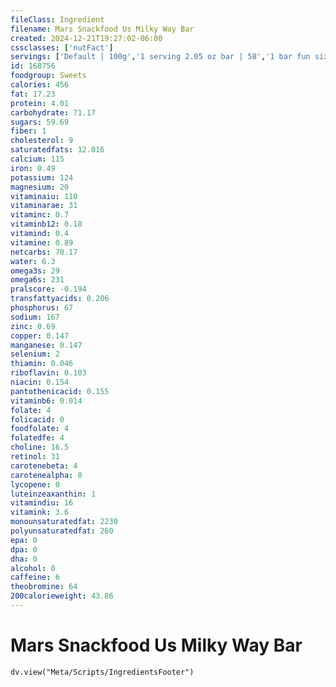 ```yaml
---
fileClass: Ingredient
filename: Mars Snackfood Us Milky Way Bar
created: 2024-12-21T19:27:02-06:00
cssclasses: ['nutFact']
servings: ['Default | 100g','1 serving 2.05 oz bar | 58','1 bar fun size | 17','1 piece miniature 5 pieces = serving | 8.2','1 bar king size | 103']
id: 168756
foodgroup: Sweets
calories: 456
fat: 17.23
protein: 4.01
carbohydrate: 71.17
sugars: 59.69
fiber: 1
cholesterol: 9
saturatedfats: 12.016
calcium: 115
iron: 0.49
potassium: 124
magnesium: 20
vitaminaiu: 110
vitaminarae: 31
vitaminc: 0.7
vitaminb12: 0.18
vitamind: 0.4
vitamine: 0.89
netcarbs: 70.17
water: 6.3
omega3s: 29
omega6s: 231
pralscore: -0.194
transfattyacids: 0.206
phosphorus: 67
sodium: 167
zinc: 0.69
copper: 0.147
manganese: 0.147
selenium: 2
thiamin: 0.046
riboflavin: 0.103
niacin: 0.154
pantothenicacid: 0.155
vitaminb6: 0.014
folate: 4
folicacid: 0
foodfolate: 4
folatedfe: 4
choline: 16.5
retinol: 31
carotenebeta: 4
carotenealpha: 0
lycopene: 0
luteinzeaxanthin: 1
vitamindiu: 16
vitamink: 3.6
monounsaturatedfat: 2230
polyunsaturatedfat: 260
epa: 0
dpa: 0
dha: 0
alcohol: 0
caffeine: 6
theobromine: 64
200calorieweight: 43.86
---
```


# Mars Snackfood Us Milky Way Bar

```dataviewjs
dv.view("Meta/Scripts/IngredientsFooter")
```